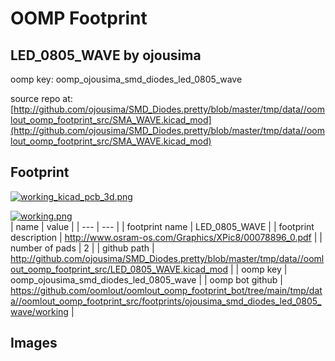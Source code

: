 # OOMP Footprint  
## LED_0805_WAVE  by ojousima  
  
oomp key: oomp_ojousima_smd_diodes_led_0805_wave  
  
source repo at: [http://github.com/ojousima/SMD_Diodes.pretty/blob/master/tmp/data//oomlout_oomp_footprint_src/SMA_WAVE.kicad_mod](http://github.com/ojousima/SMD_Diodes.pretty/blob/master/tmp/data//oomlout_oomp_footprint_src/SMA_WAVE.kicad_mod)  
## Footprint  
  
[![working_kicad_pcb_3d.png](working_kicad_pcb_3d_600.png)](working_kicad_pcb_3d.png)  
  
[![working.png](working_600.png)](working.png)  
| name | value | 
| --- | --- | 
| footprint name | LED_0805_WAVE | 
| footprint description | http://www.osram-os.com/Graphics/XPic8/00078896_0.pdf | 
| number of pads | 2 | 
| github path | http://github.com/ojousima/SMD_Diodes.pretty/blob/master/tmp/data//oomlout_oomp_footprint_src/LED_0805_WAVE.kicad_mod | 
| oomp key | oomp_ojousima_smd_diodes_led_0805_wave | 
| oomp bot github | https://github.com/oomlout/oomlout_oomp_footprint_bot/tree/main/tmp/data//oomlout_oomp_footprint_src/footprints/ojousima_smd_diodes_led_0805_wave/working | 
## Images  
